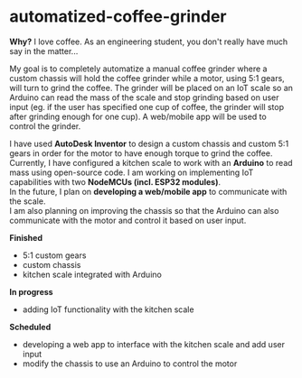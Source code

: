 # automatized-coffee-grinder
**Why?** I love coffee. As an engineering student, you don't really have much say in the matter...  

My goal is to completely automatize a manual coffee grinder where a custom chassis will hold the coffee grinder while a motor, using 5:1 gears, will turn to grind the coffee. The grinder will be placed on an IoT scale so an Arduino can read the mass of the scale and stop grinding based on user input (eg. if the user has specified one cup of coffee, the grinder will stop after grinding enough for one cup). A web/mobile app will be used to control the grinder.

I have used **AutoDesk Inventor** to design a custom chassis and custom 5:1 gears in order for the motor to have enough torque to grind the coffee.  
Currently, I have configured a kitchen scale to work with an **Arduino** to read mass using open-source code. I am working on implementing IoT capabilities with two **NodeMCUs (incl. ESP32 modules)**.  
In the future, I plan on **developing a web/mobile app** to communicate with the scale.  
I am also planning on improving the chassis so that the Arduino can also communicate with the motor and control it based on user input.

**Finished**
- 5:1 custom gears 
- custom chassis 
- kitchen scale integrated with Arduino

**In progress** 
- adding IoT functionality with the kitchen scale 

**Scheduled** 
- developing a web app to interface with the kitchen scale and add user input 
- modify the chassis to use an Arduino to control the motor 
